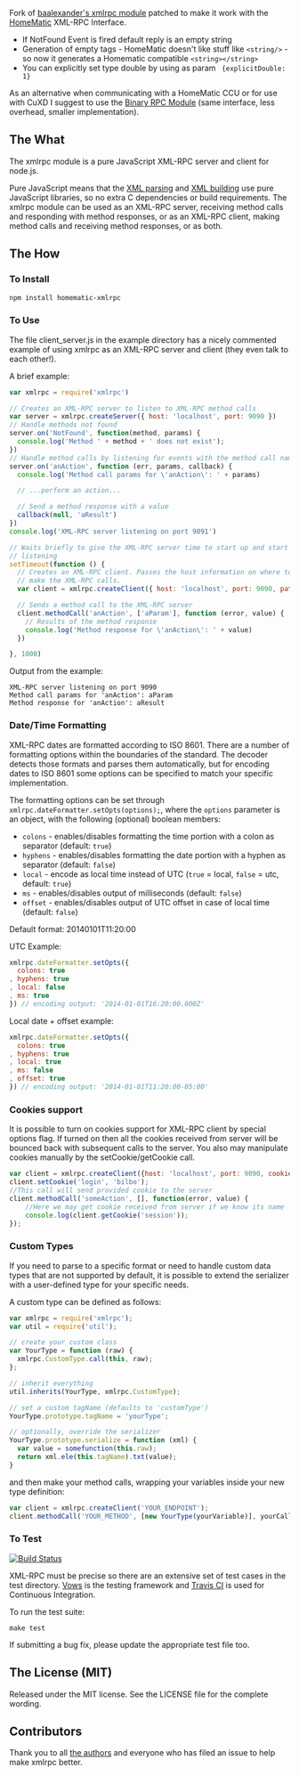Fork of [baalexander's xmlrpc module](https://github.com/baalexander/node-xmlrpc/) patched to make it work with the [HomeMatic](http://www.homematic.com) XML-RPC Interface.

* If NotFound Event is fired default reply is an empty string
* Generation of empty tags - HomeMatic doesn't like stuff like ```<string/>``` - so now it generates a Homematic compatible ```<string></string>```
* You can explicitly set type double by using as param ``` {explicitDouble: 1}```

As an alternative when communicating with a HomeMatic CCU or for use with CuXD I suggest to use the [Binary RPC Module](https://github.com/hobbyquaker/binrpc) (same interface, less overhead, smaller implementation). 

## The What

The xmlrpc module is a pure JavaScript XML-RPC server and client for node.js.

Pure JavaScript means that the [XML parsing](https://github.com/isaacs/sax-js)
and [XML building](https://github.com/robrighter/node-xml) use pure JavaScript
libraries, so no extra C dependencies or build requirements. The xmlrpc module
can be used as an XML-RPC server, receiving method calls and responding with
method responses, or as an XML-RPC client, making method calls and receiving
method responses, or as both.


## The How

### To Install

```bash
npm install homematic-xmlrpc
```

### To Use

The file client_server.js in the example directory has a nicely commented
example of using xmlrpc as an XML-RPC server and client (they even talk to each
other!).

A brief example:

```javascript
var xmlrpc = require('xmlrpc')

// Creates an XML-RPC server to listen to XML-RPC method calls
var server = xmlrpc.createServer({ host: 'localhost', port: 9090 })
// Handle methods not found
server.on('NotFound', function(method, params) {
  console.log('Method ' + method + ' does not exist');
})
// Handle method calls by listening for events with the method call name
server.on('anAction', function (err, params, callback) {
  console.log('Method call params for \'anAction\': ' + params)

  // ...perform an action...

  // Send a method response with a value
  callback(null, 'aResult')
})
console.log('XML-RPC server listening on port 9091')

// Waits briefly to give the XML-RPC server time to start up and start
// listening
setTimeout(function () {
  // Creates an XML-RPC client. Passes the host information on where to
  // make the XML-RPC calls.
  var client = xmlrpc.createClient({ host: 'localhost', port: 9090, path: '/'})

  // Sends a method call to the XML-RPC server
  client.methodCall('anAction', ['aParam'], function (error, value) {
    // Results of the method response
    console.log('Method response for \'anAction\': ' + value)
  })

}, 1000)
```

Output from the example:

```
XML-RPC server listening on port 9090
Method call params for 'anAction': aParam
Method response for 'anAction': aResult
```

### Date/Time Formatting

XML-RPC dates are formatted according to ISO 8601. There are a number of
formatting options within the boundaries of the standard. The decoder detects
those formats and parses them automatically, but for encoding dates to ISO
8601 some options can be specified to match your specific implementation.


The formatting options can be set through
```xmlrpc.dateFormatter.setOpts(options);```, where the ```options```
parameter is an object, with the following (optional) boolean members:

* ```colons``` - enables/disables formatting the time portion with a colon as
separator (default: ```true```)
* ```hyphens``` - enables/disables formatting the date portion with a hyphen
as separator (default: ```false```)
* ```local``` - encode as local time instead of UTC (```true``` = local,
```false``` = utc, default: ```true```)
* ```ms``` - enables/disables output of milliseconds (default: ```false```)
* ```offset``` - enables/disables output of UTC offset in case of local time
(default: ```false```)


Default format: 20140101T11:20:00


UTC Example:
```javascript
xmlrpc.dateFormatter.setOpts({
  colons: true
, hyphens: true
, local: false
, ms: true
}) // encoding output: '2014-01-01T16:20:00.000Z'
```

Local date + offset example:
```javascript
xmlrpc.dateFormatter.setOpts({
  colons: true
, hyphens: true
, local: true
, ms: false
, offset: true
}) // encoding output: '2014-01-01T11:20:00-05:00'
```

### Cookies support

It is possible to turn on cookies support for XML-RPC client by special options flag.
If turned on then all the cookies received from server will be bounced back with subsequent calls to the server.
You also may manipulate cookies manually by the setCookie/getCookie call.

```javascript
var client = xmlrpc.createClient({host: 'localhost', port: 9090, cookies: true});
client.setCookie('login', 'bilbo');
//This call will send provided cookie to the server
client.methodCall('someAction', [], function(error, value) {
    //Here we may get cookie received from server if we know its name
    console.log(client.getCookie('session'));
});

```

### Custom Types
If you need to parse to a specific format or need to handle custom data types
that are not supported by default, it is possible to extend the serializer
with a user-defined type for your specific needs.

A custom type can be defined as follows:
```javascript
var xmlrpc = require('xmlrpc');
var util = require('util');

// create your custom class
var YourType = function (raw) {
  xmlrpc.CustomType.call(this, raw);
};

// inherit everything
util.inherits(YourType, xmlrpc.CustomType);

// set a custom tagName (defaults to 'customType')
YourType.prototype.tagName = 'yourType';

// optionally, override the serializer
YourType.prototype.serialize = function (xml) {
  var value = somefunction(this.raw);
  return xml.ele(this.tagName).txt(value);
}
```

and then make your method calls, wrapping your variables inside your new type
definition:

```javascript
var client = xmlrpc.createClient('YOUR_ENDPOINT');
client.methodCall('YOUR_METHOD', [new YourType(yourVariable)], yourCallback);
```

### To Test

[![Build
Status](https://secure.travis-ci.org/baalexander/node-xmlrpc.png)](http://travis-ci.org/baalexander/node-xmlrpc)

XML-RPC must be precise so there are an extensive set of test cases in the test
directory. [Vows](http://vowsjs.org/) is the testing framework and [Travis
CI](http://travis-ci.org/baalexander/node-xmlrpc) is used for Continuous
Integration.

To run the test suite:

`make test`

If submitting a bug fix, please update the appropriate test file too.


## The License (MIT)

Released under the MIT license. See the LICENSE file for the complete wording.


## Contributors

Thank you to all [the
authors](https://github.com/baalexander/node-xmlrpc/graphs/contributors) and
everyone who has filed an issue to help make xmlrpc better.

